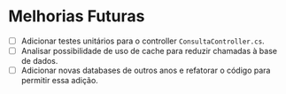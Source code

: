 # Melhorias Futuras

- [ ] Adicionar testes unitários para o controller `ConsultaController.cs`.
- [ ] Analisar possibilidade de uso de cache para reduzir chamadas à base de dados.
- [ ] Adicionar novas databases de outros anos e refatorar o código para permitir essa adição.
